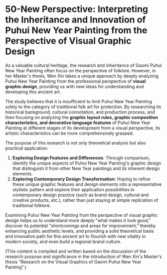 
# 50-New Perspective: Interpreting the Inheritance and Innovation of Puhui New Year Painting from the Perspective of Visual Graphic Design

As a valuable cultural heritage, the research and inheritance of Gaomi Puhui New Year Painting often focus on the perspective of folklore. However, in her Master's thesis, Wen Xin takes a unique approach by deeply analyzing Puhui New Year Painting from the professional perspective of **visual graphic design**, providing us with new ideas for understanding and developing this ancient art.

The study believes that it is insufficient to limit Puhui New Year Painting solely to the category of traditional folk art for protection. By researching its historical background, cultural connotation, and production process, and then focusing on analyzing the **graphic layout rules, graphic composition characteristics, and decorative language features** of Puhui New Year Painting at different stages of its development from a visual perspective, its artistic characteristics can be more comprehensively grasped.

The purpose of this research is not only theoretical analysis but also practical application:
1.  **Exploring Design Features and Differences**: Through comparison, identify the unique aspects of Puhui New Year Painting's graphic design that distinguish it from other New Year paintings and its inherent design elements.
2.  **Exploring Contemporary Design Transformation**: Hoping to refine these unique graphic features and design elements into a representative stylistic pattern and explore their application possibilities in contemporary design practice (such as brand design, cultural and creative products, etc.), rather than just staying at simple replication of traditional folklore.

Examining Puhui New Year Painting from the perspective of visual graphic design helps us to understand more deeply "what makes it look good," discover its potential "shortcomings and areas for improvement," thereby enhancing public aesthetic levels, and providing a solid theoretical basis and innovative path for this ancient art to flourish with new vitality in modern society, and even build a regional brand culture.

(This content is compiled and written based on the discussion of the research purpose and significance in the introduction of Wen Xin's Master's thesis "Research on the Visual Graphics of Gaomi Puhui New Year Painting".)
